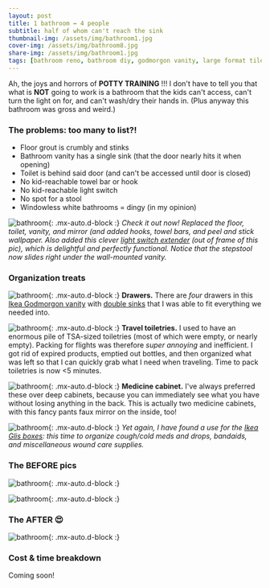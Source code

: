 ```yaml
---
layout: post
title: 1 bathroom ↔ 4 people
subtitle: half of whom can't reach the sink
thumbnail-img: /assets/img/bathroom1.jpg
cover-img: /assets/img/bathroom8.jpg
share-img: /assets/img/bathroom1.jpg
tags: [bathroom reno, bathroom diy, godmorgon vanity, large format tiles, peel and stick wallpaper]
---
```


Ah, the joys and horrors of **POTTY TRAINING** !!! I don't have to tell you that what is **NOT** going to work 
is a bathroom that the kids can't access, can't turn the light on for, and can't wash/dry their hands in. 
(Plus anyway this bathroom was gross and weird.)

### The problems: too many to list?!
* Floor grout is crumbly and stinks
* Bathroom vanity has a single sink (that the door nearly hits it when opening)
* Toilet is behind said door (and can't be accessed until door is closed)
* No kid-reachable towel bar or hook
* No kid-reachable light switch
* No spot for a stool
* Windowless white bathrooms = dingy (in my opinion)

![bathroom](../assets/img/bathroom1.jpg){: .mx-auto.d-block :}
*Check it out now! Replaced the floor, toilet, vanity, and mirror (and added hooks, towel bars, and peel and stick wallpaper.
Also added this clever [light switch extender](https://www.amazon.com/gp/product/B01HKJY5Z4) (out of frame of this pic),
which is delightful and perfectly functional. Notice that the stepstool now slides right under the wall-mounted vanity.*

### Organization treats

![bathroom](../assets/img/bathroom2.jpg){: .mx-auto.d-block :}
**Drawers.** There are *four* drawers in this 
[Ikea Godmorgon vanity](https://www.ikea.com/us/en/p/godmorgon-bathroom-vanity-with-4-drawers-high-gloss-white-30344096/) 
with [double sinks](https://www.ikea.com/us/en/p/odensvik-double-bowl-sink-80148328/) that I was able to fit everything we needed into.

![bathroom](../assets/img/bathroom3.jpg){: .mx-auto.d-block :}
**Travel toiletries.** I used to have an enormous pile of TSA-sized toiletries (most of which were empty, or nearly empty).
Packing for flights was therefore *super annoying* and inefficient. I got rid of expired products, emptied out bottles, and
then organized what was left so that I can quickly grab what I need when traveling. Time to pack toiletries is now <5 minutes.

![bathroom](../assets/img/bathroom4.jpg){: .mx-auto.d-block :}
**Medicine cabinet.** I've always preferred these over deep cabinets, because you can immediately see what you have without losing
anything in the back. This is actually two medicine cabinets, with this fancy pants faux mirror on the inside, too! 

![bathroom](../assets/img/bathroom5.jpg){: .mx-auto.d-block :}
*Yet again, I have found a use for the [Ikea Glis boxes](https://www.ikea.com/us/en/p/glis-box-with-lid-clear-40466148/): this time to organize cough/cold meds and drops, bandaids, and miscellaneous
wound care supplies.*

### The BEFORE pics

![bathroom](../assets/img/bathroom6.jpg){: .mx-auto.d-block :}

![bathroom](../assets/img/bathroom7.jpg){: .mx-auto.d-block :}

### The AFTER :heart_eyes:

![bathroom](../assets/img/bathroom8.jpg){: .mx-auto.d-block :}

### Cost & time breakdown

Coming soon! 